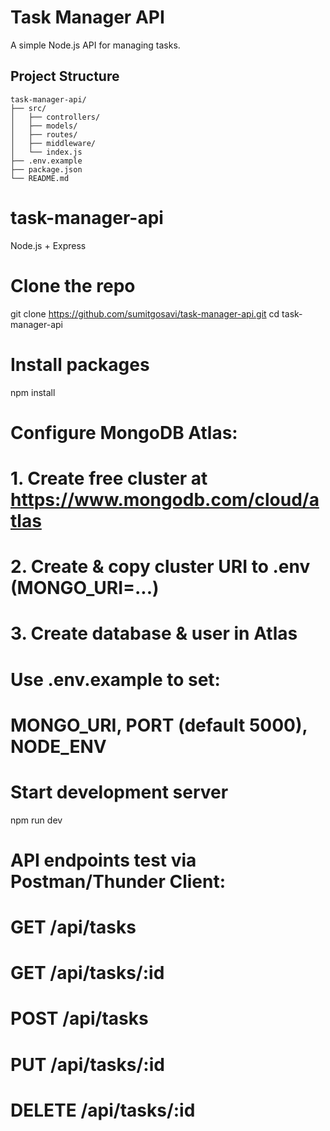 # Task Manager API

A simple Node.js API for managing tasks.

## Project Structure

```
task-manager-api/
├── src/
│   ├── controllers/
│   ├── models/
│   ├── routes/
│   ├── middleware/
│   └── index.js
├── .env.example
├── package.json
└── README.md
```

# task-manager-api
Node.js + Express 
# Clone the repo
git clone https://github.com/sumitgosavi/task-manager-api.git
cd task-manager-api

# Install packages
npm install

# Configure MongoDB Atlas:
# 1. Create free cluster at https://www.mongodb.com/cloud/atlas
# 2. Create & copy cluster URI to .env (MONGO_URI=...)
# 3. Create database & user in Atlas

# Use .env.example to set:
# MONGO_URI, PORT (default 5000), NODE_ENV

# Start development server
npm run dev

# API endpoints test via Postman/Thunder Client:
# GET    /api/tasks
# GET    /api/tasks/:id
# POST   /api/tasks
# PUT    /api/tasks/:id
# DELETE /api/tasks/:id
